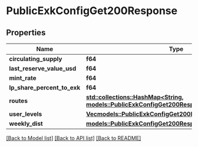 # PublicExkConfigGet200Response

## Properties

Name | Type | Description | Notes
------------ | ------------- | ------------- | -------------
**circulating_supply** | **f64** |  | 
**last_reserve_value_usd** | **f64** |  | 
**mint_rate** | **f64** |  | 
**lp_share_percent_to_exk** | **f64** |  | 
**routes** | [**std::collections::HashMap<String, models::PublicExkConfigGet200ResponseRoutesValue>**](_public_exk_config_get_200_response_routes_value.md) |  | 
**user_levels** | [**Vec<models::PublicExkConfigGet200ResponseUserLevelsInner>**](_public_exk_config_get_200_response_user_levels_inner.md) |  | 
**weekly_dist** | [**models::PublicExkConfigGet200ResponseWeeklyDist**](_public_exk_config_get_200_response_weekly_dist.md) |  | 

[[Back to Model list]](../README.md#documentation-for-models) [[Back to API list]](../README.md#documentation-for-api-endpoints) [[Back to README]](../README.md)


